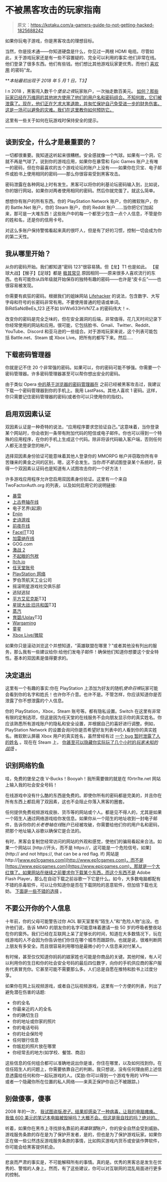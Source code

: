# 不被黑客攻击的玩家指南

> 原文：<https://kotaku.com/a-gamers-guide-to-not-getting-hacked-1825688242>

如果你玩电子游戏，你是黑客攻击的理想目标。

当然，你是技术通——你知道硬盘是什么，你见过一两根 HDMI 电缆。尽管如此，关于游戏玩家还是有一些不容置疑的、完全可以利用的事实:他们非常在线。他们登录了很多东西。他们有些钱。他们想比其他游戏玩家更优秀。而他们 [喜欢用](https://www.wired.com/story/why-so-many-people-make-their-password-dragon/) 的密码“龙。



***本帖最初出现于 2018 年 5 月 1 日。*T3】**

I n 2018 ，黑客闯入数千个*堡垒之夜*玩家账户，一次抽走数百美元。 [如何？那些玩家已经在万维网的其他地方使用了他们的用户名和密码组合。不知何故，它们被泄露了。现在，他们正在乞求大笔退款，并匆忙保护自己免受进一步的财务伤害。这是一场可以避免的灾难。我们在这里教你如何预防它。](https://kotaku.com/whats-really-going-on-with-all-those-hacked-fortnite-ac-1823965781)

这里有一些关于如何在玩游戏时保持安全的提示。

* * *

## **谈到安全，什么才是最重要的？**

一切都很重要。我知道这听起来很糟糕。安全感就像一个气球。如果有一个洞，它就不再是气球了。说到你的游戏应用，如果你在暴雪和 Epic Games 账户上有唯一的密码，但在你最喜欢的五个游戏论坛的账户上没有——如果你在贝宝、电子邮件或脸书上使用相同的密码——那么你很容易受到黑客攻击。

密码泄露在各种网站上时有发生。黑客可以将你的利基论坛密码输入到，比如说，你的银行网站，如果你对两者使用相同的密码。然后你就完蛋了。就这么简单。

想想你有账户的所有东西。你的 PlayStation Network 账户，你的微软账户，你的 Battle.Net 账户，你的 Steam 账户，你的 Reddit 账户……当你把它们加起来，那可是一大堆东西！这些账户中的每一个都至少包含一点个人信息，不管是你的姓和名，还是你的信用卡号。

对这么多账户保持警惕看起来真的很吓人，但是有了好的习惯，控制一切会成为你的第二天性。

## 我从哪里开始？

从你的密码开始。我们都知道“密码 123”很容易猜。但【龙】T1 也是如此。 【星球大战】【猴子】【足球】都是 [极其常见](https://en.wikipedia.org/wiki/List_of_the_most_common_passwords) 原因相同——原来很多人喜欢流行的东西。也有可能你从四年级就开始保存的独特有趣的密码——也许是“皮卡丘”——也很容易被发现。

你需要有疯狂的密码。根据我们的姐妹网站 [Lifehacker](https://lifehacker.com/how-to-create-a-strong-password-1797681069) 的说法，包含数字、大写字母和符号的长密码非常有用。不要使用普通的短语或单词。BiRdSaNdBeEs_123 还不如 bVWx633HVN7Z.a 的密码伟大！=.

改变你的密码是完全乏味的，但在安全漏洞的后端，非常值得。花几天时间记录下你经常使用的网站和应用。很可能，它包括脸书、Gmail、Twitter、Reddit、YouTube、Discord 和亚马逊的一些组合。对于游戏玩家来说，这个列表可能包括 Battle.net、Steam 或 Xbox Live。把所有的都写下来。然后…..

## **下载密码管理器**

你就是记不住 20 个非常强的密码。如果可以，你的密码可能不够强。你需要一个密码管理器。许多密码管理器甚至可以帮你想出安全的密码。

由于类似 Opera [中的基于浏览器的密码管理器在](https://www.wired.com/2016/08/browser-password-manager-probably-isnt-enough/) 之前已经被黑客攻击过，我建议下载一个密码管理器到你的手机上。我用 LastPass。其他人喜欢 1 密码。这样，你只需要记住密码管理器的密码(或者你可以只使用你的指纹)。

## **启用双因素认证**

双因素认证是一种奇特的说法，“应用程序要求您验证自己。”这意味着，当你登录某个网站时，你会收到一条带有附加代码的短信或电子邮件。你也可以得到一个特殊的应用程序，在你的手机上生成这个代码。除非将该代码输入客户端，否则任何人都无法登录您的帐户。

选择双因素身份验证可能意味着其他人登录你的 MMORPG 帐户并窃取你所有辛苦赚来的黄金之间的区别，嗯，这不会发生。当你*而不是*试图登录某个系统时，获得一个双因素认证码也是知道有人试图攻击你的一个好方法！

许多游戏应用程序允许您启用双因素身份验证。这里有一个来自 TwoFactorAuth.org 的列表，以及如何启用它的说明链接:

*   [暴雪](https://us.battle.net/support/en/article/24520)
*   [上古卷轴在线](https://help.elderscrollsonline.com/app/answers/detail/a_id/8611)
*   电子艺界(起源)
*   [Enjin](https://support.enjin.com/hc/en-us/articles/201090770-2-Factor-Authentication-Authy-)
*   [史诗游戏](http://fortnitehelp.epicgames.com/customer/en/portal/articles/2879127-what-is-two-factor-sign-in-and-how-do-i-opt-in-)
*   [前夜在线](https://support.eveonline.com/hc/en-us/articles/203465601-Two-Factor-Authentication-and-Authenticator)
*   [FaceIT](https://www.faceit.com/en)T3】
*   [加雷纳在线](https://account.garena.com/)
*   GOG.com
*   [激战 2](https://help.guildwars2.com/hc/en-us/articles/230672927-Securing-Your-Account-With-Authentication)
*   [不起眼的包袱](https://support.humblebundle.com/hc/en-us/articles/202421374)
*   [Itch.io](https://itch.io/docs/advanced/two-factor-authentication)
*   [任天堂账号](http://en-americas-support.nintendo.com/app/answers/detail/a_id/27496)
*   [PlayStation 网络](https://www.playstation.com/en-us/account-security/2-step-verification/)
*   罗伯茨航天工业公司
*   摇滚明星游戏社交俱乐部
*   逃狱逃狱
*   [平方艾尼克斯](http://www.square-enix.com/na/account/otp/)T3】
*   [星球大战:旧共和国](http://www.swtor.com/info/security-key)T3】
*   [蒸汽](https://support.steampowered.com/kb_article.php?ref=8625-WRAH-9030)
*   [育碧/Uplay](http://forums.ubi.com/showthread.php/1463703-Secure-your-account-with-2-Step-Verification)T3】
*   [Wargaming](https://na.wargaming.net/support/en/products/wot/articles/518/)
*   童星
*   [Xbox Live/微软](https://support.microsoft.com/en-us/help/12408/microsoft-account-about-two-step-verification)

如果你只是滚动浏览这个并想知道，“英雄联盟在哪里？”或者其他没有列出的服务，那么我有一些建议给你:给他们发电子邮件！确保他们知道你想要这个安全特性。基本的双因素是值得要求的。

## 决定退出

这里有一个有趣的事实:你在 PlayStation 上添加为好友的随机*使命召唤*玩家可能会看到你的名字和姓氏！也许你不介意。也许不是。不管怎样，你应该知道你是否泄露了你不想泄露的个人信息。

你的 PlayStation，Xbox，Steam 账号等。都有隐私设置。Switch 在这里有非常有限的定制选项，但这是因为任天堂的在线服务不会向朋友显示你的真实姓名。你应该熟悉所有游戏账户的隐私和安全设置，并根据自己的喜好进行调整。例如，PlayStation Network 的设置会询问你是否希望好友列表中的人看到你的真实姓名。微软默认屏蔽 Xbox 用户的真实姓名，虽然曾经有过 [一个 bug 暂时泄露了人的姓名](https://kotaku.com/microsoft-says-its-working-to-address-xbox-bug-that-exp-1823441434) 。现在在 Steam 上， [你甚至可以隐藏你实际玩了几个小时的*玩家未知的战场*](https://kotaku.com/how-privacy-settings-compare-across-xbox-live-psn-and-1825224877) 。

## **识别网络钓鱼**

哇，免费的堡垒之夜 V-Bucks！Booyah！我所需要做的就是在 f0rtn1te.net 网站上输入我的社会安全号码！

在线游戏中没有什么酷的东西是免费的。即使你所有的密码都是完美的，并且你在所有东西上都启用了双因素，这也不会阻止你落入黑客的圈套。

任何提供免费视频游戏皮肤、货币等的网站或个人。都是见不得人的，尤其是如果一个陌生人通过网络游戏给你发信息。如果你从一个陌生的地址收到一封电子邮件，告诉你你的*长老卷轴在线*账户已经被攻破，你需要给他们你的用户名和密码，把那个地址输入谷歌以确保它是合法的。

有时，黑客会复制您经常访问的网站的外观和感觉，使他们的骗局看起来合法。如果一个网站以 [http://开头，而不是 https://，这可能是一个危险信号。如果](http:// and not https://, that can be a red flag. If) 网站是 http://[www.ep1cgames.com](http://www.ep1cgames.com)，而不是[https://www.epicgames.com](https://www.epicgames.com)，那就是一个大红旗了。如果网站在继续之前要求你下载某个东西，而这个东西不是 Adobe Flash Player，那么在自动下载之前谷歌一下它是什么。如今，大多数电脑都配有不错的杀毒软件，可以让你知道你是否在下载阴险的恶意软件，但加倍下载也无妨。 [下面是一些不错的选择](https://www.pcmag.com/article2/0,2817,2372364,00.asp) 。

## **不要公开你的个人信息**

十年前，你的父母可能警告过你 AOL 聊天室里有“陌生人”和“危险人物”出没。也许他们说，告诉 MMO 的朋友你的名字可能意味着邀请一些 50 岁的呼吸者整夜站在你的窗外。我们已经在互联网上呆了足够长的时间，知道在大多数情况下，玩在线游戏的人不会因为你告诉他们你住在哪个城市而跟踪你。也就是说，很难判断网上朋友有多安全。而且很容易利用哪怕是最微小的个人信息来对付某人。

有时候，甚至仅仅知道你妈妈的娘家姓也可能是你商品的关键。其他时候，有人可以利用你的生日和你的社会安全号码的最后四位数字，向你的手机供应商的客户服务代表冒充你。它甚至可能不需要那么多。人们总是自愿在推特和脸书上过度分享。

如果你在网上玩视频游戏，或者自己玩视频游戏，这里有一个方便的列表，列出了避免潜在伤害的话题:

*   你的全名
*   你最亲近的人的全名
*   你的确切生日
*   你的地址或你家的照片
*   你的电话号码
*   你的社会保险号
*   任何银行信息
*   你尴尬的照片放在哪里
*   你经常去的地方(如学校、餐馆、商店)

这些信息的任何组合都可以准确地说出你是谁，你住在哪里，以及如何找到你。在信任陌生人的问题上，你需要依靠自己的判断。我只想说，没有任何理由把上述信息透露给任何和你一起玩游戏的人。(奖励:你可以得到一个游戏专用的 VPN——或者一个隐藏你所在位置的私人网络——来真正保护你自己不被跟踪。)

## **别做傻事，傻事**

2008 年的一次， [我试图盗版*孢子*，结果却感染了一种病毒，让我的电脑瘫痪。我值 600 美元的笔记本电脑被毁掉吗？大概不会。但这是我自找的吗？绝对的。](https://kotaku.com/that-time-i-tried-to-pirate-spore-and-bricked-my-laptop-1794498205#_ga=2.81635159.1140527293.1525100784-3760232155.1521481251) 

听着，如果你在黑市上寻找排名靠前的*英雄联盟*账户，你的安全自然会受到威胁。游戏服务条款的存在是为了保护开发者，是的，但也是为了保护游戏玩家。如果你正在做一些公然违反游戏服务条款的事情，比如购买游戏内货币或安装作弊软件，你可能会给黑客提供机会。

* * *

悲哀而严肃的事实是，不可能解释所有的事情。真的是。优秀的黑客总是发生在优秀的、警惕的人身上。然而，有了这些建议，你可以对互联网的混乱局面进行更多的控制。